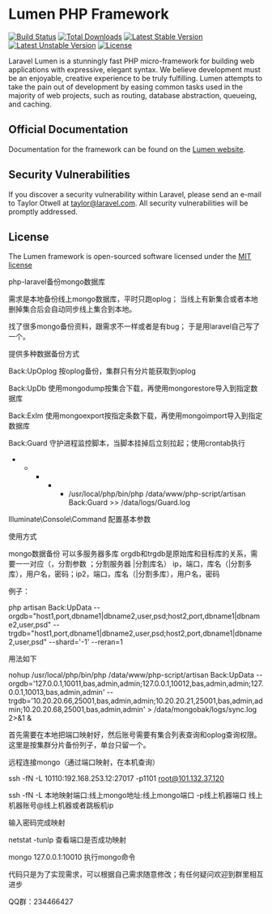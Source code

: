 # Lumen PHP Framework

[![Build Status](https://travis-ci.org/laravel/lumen-framework.svg)](https://travis-ci.org/laravel/lumen-framework)
[![Total Downloads](https://poser.pugx.org/laravel/lumen-framework/d/total.svg)](https://packagist.org/packages/laravel/lumen-framework)
[![Latest Stable Version](https://poser.pugx.org/laravel/lumen-framework/v/stable.svg)](https://packagist.org/packages/laravel/lumen-framework)
[![Latest Unstable Version](https://poser.pugx.org/laravel/lumen-framework/v/unstable.svg)](https://packagist.org/packages/laravel/lumen-framework)
[![License](https://poser.pugx.org/laravel/lumen-framework/license.svg)](https://packagist.org/packages/laravel/lumen-framework)

Laravel Lumen is a stunningly fast PHP micro-framework for building web applications with expressive, elegant syntax. We believe development must be an enjoyable, creative experience to be truly fulfilling. Lumen attempts to take the pain out of development by easing common tasks used in the majority of web projects, such as routing, database abstraction, queueing, and caching.

## Official Documentation

Documentation for the framework can be found on the [Lumen website](http://lumen.laravel.com/docs).

## Security Vulnerabilities

If you discover a security vulnerability within Laravel, please send an e-mail to Taylor Otwell at taylor@laravel.com. All security vulnerabilities will be promptly addressed.

## License

The Lumen framework is open-sourced software licensed under the [MIT license](http://opensource.org/licenses/MIT)

php-laravel备份mongo数据库

需求是本地备份线上mongo数据库，平时只跑oplog； 当线上有新集合或者本地删掉集合后会自动同步线上集合到本地。 

找了很多mongo备份资料，跟需求不一样或者是有bug； 于是用laravel自己写了一个。

提供多种数据备份方式

Back:UpOplog 按oplog备份，集群只有分片能获取到oplog

Back:UpDb 使用mongodump按集合下载，再使用mongorestore导入到指定数据库

Back:ExIm 使用mongoexport按指定条数下载，再使用mongoimport导入到指定数据库

Back:Guard 守护进程监控脚本，当脚本挂掉后立刻拉起；使用crontab执行

* * * * * /usr/local/php/bin/php /data/www/php-script/artisan Back:Guard >> /data/logs/Guard.log

Illuminate\Console\Command 配置基本参数

使用方式

mongo数据备份 可以多服务器多库 orgdb和trgdb是原始库和目标库的关系，需要一一对应（，分割参数 ；分割服务器 |分割库名） ip，端口，库名（|分割多库），用户名，密码；ip2，端口，库名（|分割多库），用户名，密码

例子： 

php artisan Back:UpData --orgdb="host1,port,dbname1|dbname2,user,psd;host2,port,dbname1|dbname2,user,psd" --trgdb="host1,port,dbname1|dbname2,user,psd;host2,port,dbname1|dbname2,user,psd" --shard='-1' --reran=1

用法如下 

nohup /usr/local/php/bin/php /data/www/php-script/artisan Back:UpData --orgdb='127.0.0.1,10011,bas,admin,admin;127.0.0.1,10012,bas,admin,admin;127.0.0.1,10013,bas,admin,admin' --trgdb='10.20.20.66,25001,bas,admin,admin;10.20.20.21,25001,bas,admin,admin;10.20.20.68,25001,bas,admin,admin' > /data/mongobak/logs/sync.log 2>&1 &

首先需要在本地把端口映射好，然后账号需要有集合列表查询和oplog查询权限。这里是按集群分片备份列子，单台只留一个。

远程连接mongo（通过端口映射，在本机查询）

ssh -fN -L 10110:192.168.253.12:27017 -p1101 root@101.132.37.120

ssh -fN -L 本地映射端口:线上mongo地址:线上mongo端口 -p线上机器端口 线上机器账号@线上机器或者跳板机ip

输入密码完成映射

netstat -tunlp 查看端口是否成功映射

mongo 127.0.0.1:10010  执行mongo命令

代码只是为了实现需求，可以根据自己需求随意修改；有任何疑问欢迎到群里相互进步

QQ群：234466427
